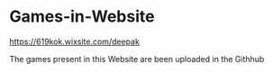 # Games-in-Website
https://619kok.wixsite.com/deepak

The games present in this Website are been uploaded in the Githhub
